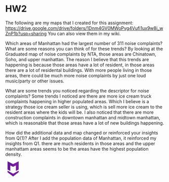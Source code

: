 # HW2

The following are my maps that I created for this assignment:
https://drive.google.com/drive/folders/1Dnm4GV0MWoPvg4Vufi1ux9w8i_wZnP1b?usp=sharing
You can also view them in my wiki.

Which areas of Manhattan had the largest number of 311 noise complaints? What are some reasons you can think of for these trends?
  By looking at the Graduated map of noise complaints by NTA, those areas are Chinatown, Soho, and upper manhattan.
  The reason I believe that this trends are happening is because those areas have a lot of resident, in those areas there are a lot of residental buildings.
  With more people living in those areas, there could be much more noise complaints by just one loud music/party or other issues.
  
What are some trends you noticed regarding the descriptor for noise complaints?
  Some trends I noticed are there are more ice cream truck complaints happening in higher populated areas. Which I believe is a strategy those ice cream seller is using,
  which is sell more ice cream to the resident areas where the kids will be. I also noticed that there are more construction complaints in downtown manhattan and midtown
  manhattan, which is reasonable that those areas have a lot of new buildings happening.
  
How did the additional data and map changed or reinforced your insights from Q(1)?
  After I add the population data of Manhattan, it reinforced my insights from Q1. there are much residents in those areas and the upper manhattam areas seems to be the
  areas have the highest population density.
  
  
![alt text](https://github.com/adam-p/markdown-here/raw/master/src/common/images/icon48.png "Logo Title Text 1")

